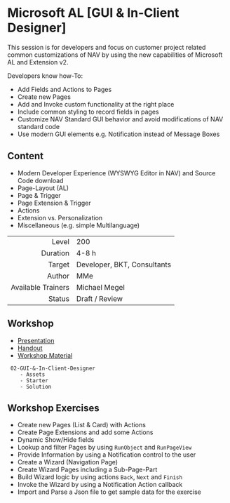 # Microsoft AL [GUI & In-Client Designer]

This session is for developers and focus on customer project related common customizations of NAV by using the new capabilities of Microsoft AL and Extension v2.

Developers know how-To:

* Add Fields and Actions to Pages
* Create new Pages
* Add and Invoke custom functionality at the right place
* Include common styling to record fields in pages
* Customize NAV Standard GUI behavior and avoid modifications of NAV standard code
* Use modern GUI elements e.g. Notification instead of Message Boxes

## Content

* Modern Developer Experience (WYSWYG Editor in NAV) and Source Code download
* Page-Layout (AL)
* Page & Trigger
* Page Extension & Trigger
* Actions
* Extension vs. Personalization
* Miscellaneous (e.g. simple Multilanguage)

|||
|-:|:-|
|Level|200|
|Duration|4-8 h|
|Target|Developer, BKT, Consultants|
|Author|MMe|
|Available Trainers|Michael Megel|
|Status|Draft / Review|

## Workshop

* [Presentation](../02-GUI-&-In-Client-Designer.pptx)
* [Handout](02-GUI-&-In-Client-Designer.pdf)
* [Workshop Material](Starter/)

```code
 02-GUI-&-In-Client-Designer
    - Assets
    - Starter
    - Solution
```

## Workshop Exercises

* Create new Pages (List & Card) with Actions
* Create Page Extensions and add some Actions
* Dynamic Show/Hide fields
* Lookup and filter Pages by using `RunObject` and `RunPageView`
* Provide Information by using a Notification control to the user
* Create a Wizard (Navigation Page)
* Create Wizard Pages including a Sub-Page-Part
* Build Wizard logic by using actions `Back`, `Next` and `Finish`
* Invoke the Wizard by using a Notification Action callback
* Import and Parse a Json file to get sample data for the exercise